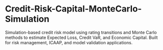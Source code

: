 # Credit-Risk-Capital-MonteCarlo-Simulation
Simulation-based credit risk model using rating transitions and Monte Carlo methods to estimate Expected Loss, Credit VaR, and Economic Capital. Built for risk management, ICAAP, and model validation applications.
